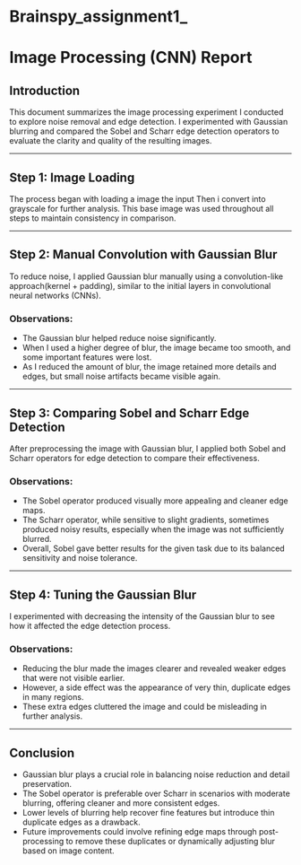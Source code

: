 # Brainspy_assignment1_
# Image Processing (CNN) Report

## Introduction

This document summarizes the image processing experiment I conducted to explore noise removal and edge detection. I experimented with Gaussian blurring and compared the Sobel and Scharr edge detection operators to evaluate the clarity and quality of the resulting images.

---

## Step 1: Image Loading

The process began with loading a image  the input Then i convert into grayscale for further analysis. This base image was used throughout all steps to maintain consistency in comparison.

---

## Step 2: Manual Convolution with Gaussian Blur

To reduce noise, I applied Gaussian blur manually using a convolution-like approach(kernel + padding), similar to the initial layers in convolutional neural networks (CNNs).

### Observations:
- The Gaussian blur helped reduce noise significantly.
- When I used a higher degree of blur, the image became too smooth, and some important features were lost.
- As I reduced the amount of blur, the image retained more details and edges, but small noise artifacts became visible again.

---

## Step 3: Comparing Sobel and Scharr Edge Detection

After preprocessing the image with Gaussian blur, I applied both Sobel and Scharr operators for edge detection to compare their effectiveness.

### Observations:
- The Sobel operator produced visually more appealing and cleaner edge maps.
- The Scharr operator, while sensitive to slight gradients, sometimes produced noisy results, especially when the image was not sufficiently blurred.
- Overall, Sobel gave better results for the given task due to its balanced sensitivity and noise tolerance.

---

## Step 4: Tuning the Gaussian Blur

I experimented with decreasing the intensity of the Gaussian blur to see how it affected the edge detection process.

### Observations:
- Reducing the blur made the images clearer and revealed weaker edges that were not visible earlier.
- However, a side effect was the appearance of very thin, duplicate edges in many regions.
- These extra edges cluttered the image and could be misleading in further analysis.

---

## Conclusion

- Gaussian blur plays a crucial role in balancing noise reduction and detail preservation.
- The Sobel operator is preferable over Scharr in scenarios with moderate blurring, offering cleaner and more consistent edges.
- Lower levels of blurring help recover fine features but introduce thin duplicate edges as a drawback.
- Future improvements could involve refining edge maps through post-processing to remove these duplicates or dynamically adjusting blur based on image content.

